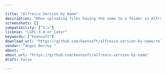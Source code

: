 ```yaml
---

title: "Alfresco Version by Name"
description: "When uploading files having the same to a folder in Alfresco, the platform renames that new uploaded file (including \\\"-1\\\" and so on counters) and creates a new file. 1: Folder > Test.pdf 2: Upload Test.pdf to Folder 3: Folder > Test.pdf, Test-1.pdf 4: Upload Test.pdf to Folder 5: Folder > Test.pdf, Test-1.pdf, Test-2.pdf This addon provides a behaviour to auto-versioning the existing file with the content of the new one."
screenshots: []
compatibility: ["5.x"]
license: "LGPL-3.0-or-later"
keywords: ["keensoft"]
download_url: "https://github.com/keensoft/alfresco-version-by-name/releases"
vendor: "Angel Borroy ‌"
about: ""
about_url: "https://github.com/keensoft/alfresco-version-by-name"
draft: false

---
```

